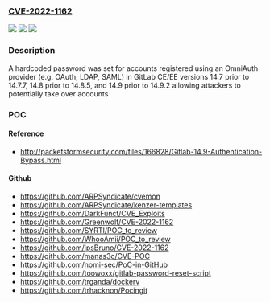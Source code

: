 ### [CVE-2022-1162](https://cve.mitre.org/cgi-bin/cvename.cgi?name=CVE-2022-1162)
![](https://img.shields.io/static/v1?label=Product&message=GitLab&color=blue)
![](https://img.shields.io/static/v1?label=Version&message=n%2Fa&color=blue)
![](https://img.shields.io/static/v1?label=Vulnerability&message=Use%20of%20hard-coded%20credentials%20in%20GitLab&color=brighgreen)

### Description

A hardcoded password was set for accounts registered using an OmniAuth provider (e.g. OAuth, LDAP, SAML) in GitLab CE/EE versions 14.7 prior to 14.7.7, 14.8 prior to 14.8.5, and 14.9 prior to 14.9.2 allowing attackers to potentially take over accounts

### POC

#### Reference
- http://packetstormsecurity.com/files/166828/Gitlab-14.9-Authentication-Bypass.html

#### Github
- https://github.com/ARPSyndicate/cvemon
- https://github.com/ARPSyndicate/kenzer-templates
- https://github.com/DarkFunct/CVE_Exploits
- https://github.com/Greenwolf/CVE-2022-1162
- https://github.com/SYRTI/POC_to_review
- https://github.com/WhooAmii/POC_to_review
- https://github.com/ipsBruno/CVE-2022-1162
- https://github.com/manas3c/CVE-POC
- https://github.com/nomi-sec/PoC-in-GitHub
- https://github.com/toowoxx/gitlab-password-reset-script
- https://github.com/trganda/dockerv
- https://github.com/trhacknon/Pocingit

